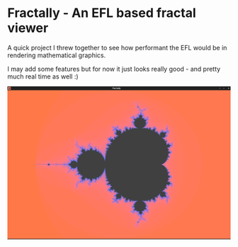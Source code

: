 Fractally - An EFL based fractal viewer
===

A quick project I threw together to see how performant the EFL would be
in rendering mathematical graphics.

I may add some features but for now it just looks really good -
and pretty much real time as well :)

![Fractally shot](data/fractally.png?raw=true)


